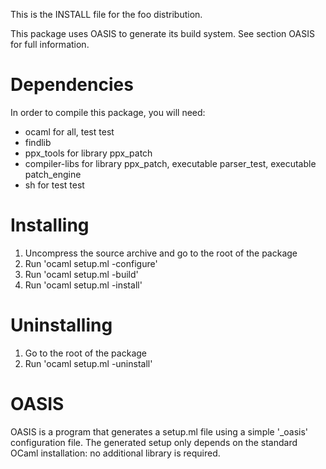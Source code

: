 <!--- OASIS_START --->
<!--- DO NOT EDIT (digest: 603e7c5bd47861f9c99ea1fb2b66410f) --->

This is the INSTALL file for the foo distribution.

This package uses OASIS to generate its build system. See section OASIS for
full information.

Dependencies
============

In order to compile this package, you will need:

* ocaml for all, test test
* findlib
* ppx_tools for library ppx_patch
* compiler-libs for library ppx_patch, executable parser_test,
  executable patch_engine
* sh for test test

Installing
==========

1. Uncompress the source archive and go to the root of the package
2. Run 'ocaml setup.ml -configure'
3. Run 'ocaml setup.ml -build'
4. Run 'ocaml setup.ml -install'

Uninstalling
============

1. Go to the root of the package
2. Run 'ocaml setup.ml -uninstall'

OASIS
=====

OASIS is a program that generates a setup.ml file using a simple '_oasis'
configuration file. The generated setup only depends on the standard OCaml
installation: no additional library is required.

<!--- OASIS_STOP --->
